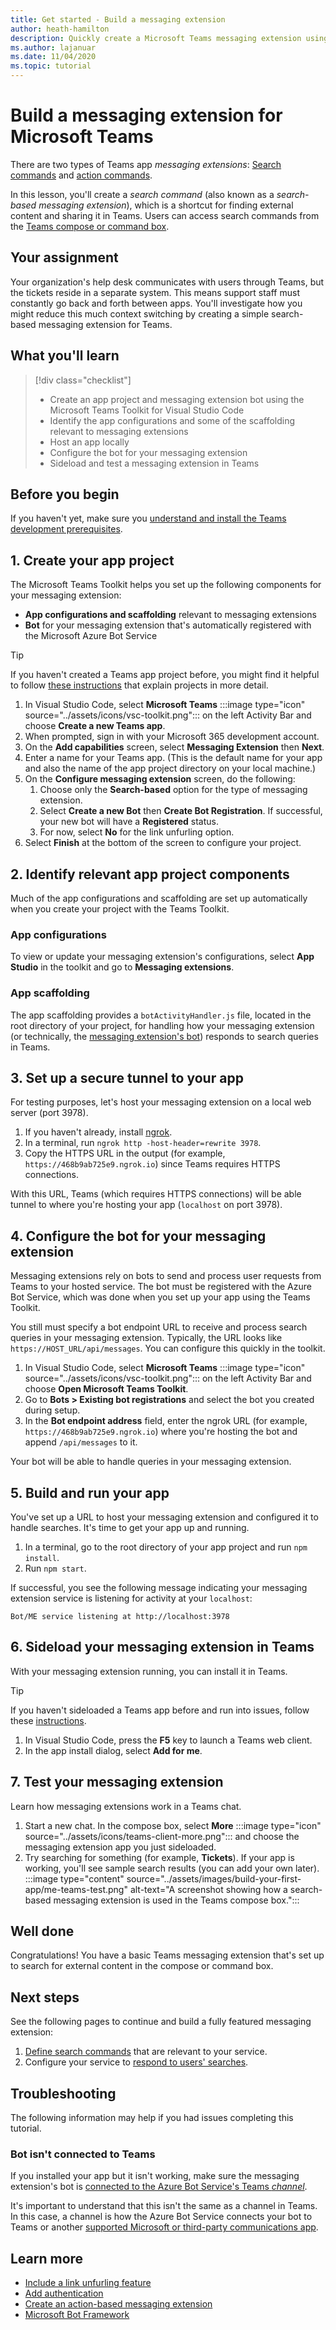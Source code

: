 ```yaml
---
title: Get started - Build a messaging extension
author: heath-hamilton
description: Quickly create a Microsoft Teams messaging extension using the Microsoft Teams Toolkit.
ms.author: lajanuar
ms.date: 11/04/2020
ms.topic: tutorial
---
```

# Build a messaging extension for Microsoft Teams

There are two types of Teams app *messaging extensions*: [Search commands](../messaging-extensions/how-to/search-commands/define-search-command.md) and [action commands](../messaging-extensions/how-to/action-commands/define-action-command.md).

In this lesson, you'll create a *search command* (also known as a *search-based messaging extension*), which is a shortcut for finding external content and sharing it in Teams. Users can access search commands from the [Teams compose or command box](../messaging-extensions/what-are-messaging-extensions.md).

## Your assignment

Your organization's help desk communicates with users through Teams, but the tickets reside in a separate system. This means support staff must constantly go back and forth between apps. You'll investigate how you might reduce this much context switching by creating a simple search-based messaging extension for Teams.

## What you'll learn

> [!div class="checklist"]
>
> * Create an app project and messaging extension bot using the Microsoft Teams Toolkit for Visual Studio Code
> * Identify the app configurations and some of the scaffolding relevant to messaging extensions
> * Host an app locally
> * Configure the bot for your messaging extension
> * Sideload and test a messaging extension in Teams

## Before you begin

If you haven't yet, make sure you [understand and install the Teams development prerequisites](build-first-app-overview.md#get-prerequisites).

## 1. Create your app project

The Microsoft Teams Toolkit helps you set up the following components for your messaging extension:

* **App configurations and scaffolding** relevant to messaging extensions
* **Bot** for your messaging extension that's automatically registered with the Microsoft Azure Bot Service

> [!TIP]
> If you haven't created a Teams app project before, you might find it helpful to follow [these instructions](../build-your-first-app/build-and-run.md) that explain projects in more detail.

1. In Visual Studio Code, select **Microsoft Teams** :::image type="icon" source="../assets/icons/vsc-toolkit.png"::: on the left Activity Bar and choose **Create a new Teams app**.
1. When prompted, sign in with your Microsoft 365 development account.
1. On the **Add capabilities** screen, select **Messaging Extension** then **Next**.
1. Enter a name for your Teams app. (This is the default name for your app and also the name of the app project directory on your local machine.)
1. On the **Configure messaging extension** screen, do the following:
    1. Choose only the **Search-based** option for the type of messaging extension.
    1. Select **Create a new Bot** then **Create Bot Registration**. If successful, your new bot will have a **Registered** status.
    1. For now, select **No** for the link unfurling option.
1. Select **Finish** at the bottom of the screen to configure your project.

## 2. Identify relevant app project components

Much of the app configurations and scaffolding are set up automatically when you create your project with the Teams Toolkit.

### App configurations

To view or update your messaging extension's configurations, select **App Studio** in the toolkit and go to **Messaging extensions**.

### App scaffolding

The app scaffolding provides a `botActivityHandler.js` file, located in the root directory of your project, for handling how your messaging extension (or technically, the [messaging extension's bot](#4-configure-the-bot-for-your-messaging-extension)) responds to search queries in Teams.

## 3. Set up a secure tunnel to your app

For testing purposes, let's host your messaging extension on a local web server (port 3978).

1. If you haven't already, install [ngrok](https://ngrok.com/download).
1. In a terminal, run `ngrok http -host-header=rewrite 3978`.
1. Copy the HTTPS URL in the output (for example, `https://468b9ab725e9.ngrok.io`) since Teams requires HTTPS connections.

With this URL, Teams (which requires HTTPS connections) will be able tunnel to where you're hosting your app (`localhost` on port 3978).

## 4. Configure the bot for your messaging extension

Messaging extensions rely on bots to send and process user requests from Teams to your hosted service. The bot must be registered with the Azure Bot Service, which was done when you set up your app using the Teams Toolkit.

You still must specify a bot endpoint URL to receive and process search queries in your messaging extension. Typically, the URL looks like `https://HOST_URL/api/messages`. You can configure this quickly in the toolkit.

1. In Visual Studio Code, select **Microsoft Teams** :::image type="icon" source="../assets/icons/vsc-toolkit.png"::: on the left Activity Bar and choose **Open Microsoft Teams Toolkit**.
1. Go to **Bots > Existing bot registrations** and select the bot you created during setup.
1. In the **Bot endpoint address** field, enter the ngrok URL (for example, `https://468b9ab725e9.ngrok.io`) where you're hosting the bot and append `/api/messages` to it.

Your bot will be able to handle queries in your messaging extension.

## 5. Build and run your app

You've set up a URL to host your messaging extension and configured it to handle searches. It's time to get your app up and running.

1. In a terminal, go to the root directory of your app project and run `npm install`.
1. Run `npm start`.

If successful, you see the following message indicating your messaging extension service is listening for activity at your `localhost`:

`Bot/ME service listening at http://localhost:3978`

## 6. Sideload your messaging extension in Teams

With your messaging extension running, you can install it in Teams.

> [!TIP]
> If you haven't sideloaded a Teams app before and run into issues, follow these [instructions](../build-your-first-app/build-and-run.md#4-sideload-your-app-in-teams).

1. In Visual Studio Code, press the **F5** key to launch a Teams web client.
1. In the app install dialog, select **Add for me**.

## 7. Test your messaging extension

Learn how messaging extensions work in a Teams chat.

1. Start a new chat. In the compose box, select **More** :::image type="icon" source="../assets/icons/teams-client-more.png"::: and choose the messaging extension app you just sideloaded.
1. Try searching for something (for example, **Tickets**). If your app is working, you'll see sample search results (you can add your own later).<br/>
   :::image type="content" source="../assets/images/build-your-first-app/me-teams-test.png" alt-text="A screenshot showing how a search-based messaging extension is used in the Teams compose box.":::

## Well done

Congratulations! You have a basic Teams messaging extension that's set up to search for external content in the compose or command box.

## Next steps

See the following pages to continue and build a fully featured messaging extension:

1. [Define search commands](../messaging-extensions/how-to/search-commands/define-search-command.md) that are relevant to your service.
1. Configure your service to [respond to users' searches](../messaging-extensions/how-to/search-commands/respond-to-search.md).

## Troubleshooting

The following information may help if you had issues completing this tutorial.

### Bot isn't connected to Teams

If you installed your app but it isn't working, make sure the messaging extension's bot is [connected to the Azure Bot Service's Teams *channel*](https://docs.microsoft.com/azure/bot-service/channel-connect-teams?view=azure-bot-service-4.0&preserve-view=true).

It's important to understand that this isn't the same as a channel in Teams. In this case, a channel is how the Azure Bot Service connects your bot to Teams or another [supported Microsoft or third-party communications app](https://docs.microsoft.com/azure/bot-service/bot-service-channels-reference?view=azure-bot-service-4.0&preserve-view=true).

## Learn more

* [Include a link unfurling feature](../messaging-extensions/how-to/link-unfurling.md)
* [Add authentication](../messaging-extensions/how-to/add-authentication.md)
* [Create an action-based messaging extension](../messaging-extensions/how-to/action-commands/define-action-command.md)
* [Microsoft Bot Framework](https://dev.botframework.com/)
